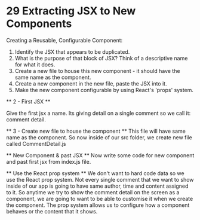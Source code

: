 # 29 Extracting JSX to New Components

Creating a Reusable, Configurable Component:

1. Identify the JSX that appears to be duplicated.
2. What is the purpose of that block of JSX? Think of a descriptive name for what it does.
3. Create a new file to house this new component - it should have the same name as the component.
4. Create a new component in the new file, paste the JSX into it.
5. Make the new component configurable by using React's 'props' system.

** 2 - First JSX **

Give the first jsx a name. Its giving detail on a single comment so we call it: comment detail.

** 3 - Create new file to house the component **
This file will have same name as the component. So now inside of our src folder, we create new file called CommentDetail.js

** New Component & past JSX **
Now write some code for new component and past first jsx from index.js file.

** Use the React prop system **
We don't want to hard code data so we use the React prop system.
Not every single comment that we want to show inside of our app is going to have same author, time and content assigned to it. So anytime we try to show the comment detail on the screen as a component, we are going to want to be able to customise it when we create the component. The prop system allows us to configure how a component behaves or the content that it shows.
